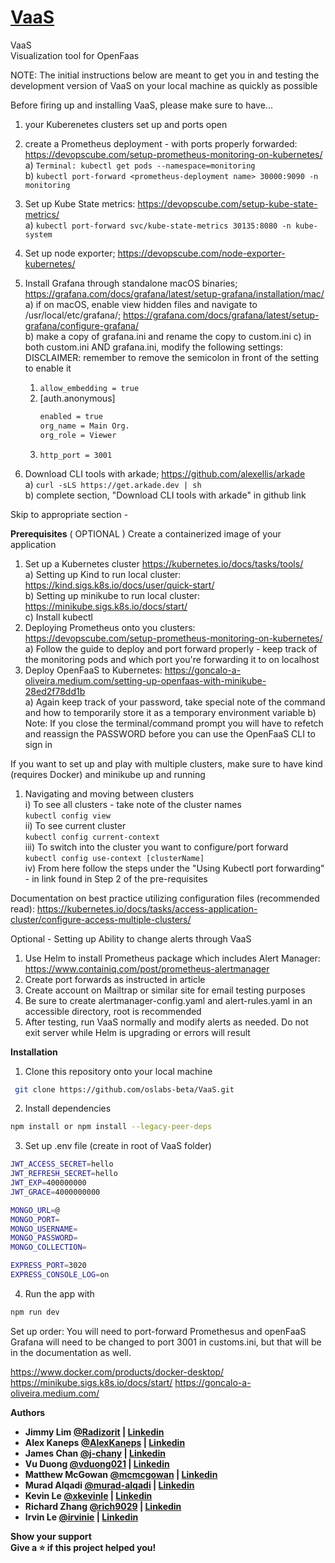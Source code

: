 # [VaaS](https://vaas.dev/) 
VaaS <br>
Visualization tool for OpenFaas

NOTE: The initial instructions below are meant to get you in and testing the development version of VaaS on your local machine as quickly as possible

Before firing up and installing VaaS, please make sure to have...
1) your Kuberenetes clusters set up and ports open
2) create a Prometheus deployment - with ports properly forwarded: https://devopscube.com/setup-prometheus-monitoring-on-kubernetes/
<br> a) ```Terminal: kubectl get pods --namespace=monitoring```
<br> b) ```kubectl port-forward <prometheus-deployment name> 30000:9090 -n monitoring```
3) Set up Kube State metrics: https://devopscube.com/setup-kube-state-metrics/
 <br> a) ```kubectl port-forward svc/kube-state-metrics 30135:8080 -n kube-system```
4) Set up node exporter; https://devopscube.com/node-exporter-kubernetes/
5) Install Grafana through standalone macOS binaries; https://grafana.com/docs/grafana/latest/setup-grafana/installation/mac/ <br />
  a) if on macOS, enable view hidden files and navigate to /usr/local/etc/grafana/; https://grafana.com/docs/grafana/latest/setup-grafana/configure-grafana/<br />
  b) make a copy of grafana.ini and rename the copy to custom.ini
  c) in both custom.ini AND grafana.ini, modify the following settings:
    DISCLAIMER: remember to remove the semicolon in front of the setting to enable it
    1. ```allow_embedding = true``` <br>
    2. [auth.anonymous]
       ```sh
       enabled = true
       org_name = Main Org.
       org_role = Viewer 
          ```
    3. ```http_port = 3001``` <br />

6) Download CLI tools with arkade; https://github.com/alexellis/arkade
<br>a) ```curl -sLS https://get.arkade.dev | sh ```
<br>b) complete section, "Download CLI tools with arkade" in github link

Skip to appropriate section - 

<b>Prerequisites</b>
( OPTIONAL ) Create a containerized image of your application
1) Set up a Kubernetes cluster https://kubernetes.io/docs/tasks/tools/ <br />
  a) Setting up Kind to run local cluster: https://kind.sigs.k8s.io/docs/user/quick-start/ <br />
  b) Setting up minikube to run local cluster: https://minikube.sigs.k8s.io/docs/start/ <br /> 
  c) Install kubectl <br />
2) Deploying Prometheus onto you clusters: https://devopscube.com/setup-prometheus-monitoring-on-kubernetes/<br />
  a) Follow the guide to deploy and port forward properly - keep track of the monitoring pods and which port you're forwarding it to on localhost <br />
3) Deploy OpenFaaS to Kubernetes: https://goncalo-a-oliveira.medium.com/setting-up-openfaas-with-minikube-28ed2f78dd1b <br />
  a) Again keep track of your password, take special note of the command and how to temporarily store it as a temporary environment variable
  b) Note: If you close the terminal/command prompt you will have to refetch and reassign the PASSWORD before you can use the OpenFaaS CLI to sign in

If you want to set up and play with multiple clusters, make sure to have kind (requires Docker) and minikube up and running
1) Navigating and moving between clusters <br />
    i) To see all clusters - take note of the cluster names <br />
    ```kubectl config view``` <br />
    ii) To see current cluster <br />
    ```kubectl config current-context``` <br />
    iii) To switch into the cluster you want to configure/port forward <br />
    ```kubectl config use-context [clusterName]``` <br />
    iv) From here follow the steps under the "Using Kubectl port forwarding" - in link found in Step 2 of the pre-requisites <br />

Documentation on best practice utilizing configuration files (recommended read): 
https://kubernetes.io/docs/tasks/access-application-cluster/configure-access-multiple-clusters/

Optional - Setting up Ability to change alerts through VaaS


1) Use Helm to install Prometheus package which includes Alert Manager: https://www.containiq.com/post/prometheus-alertmanager
2) Create port forwards as instructed in article
3) Create account on Mailtrap or similar site for email testing purposes
4) Be sure to create alertmanager-config.yaml and alert-rules.yaml in an accessible directory, root is recommended
5) After testing, run VaaS normally and modify alerts as needed. Do not exit server while Helm is upgrading or errors will result



<b>Installation</b> 

1.  Clone this repository onto your local machine

```sh
 git clone https://github.com/oslabs-beta/VaaS.git
```

2.  Install dependencies

```sh
npm install or npm install --legacy-peer-deps 
```

3. Set up .env file (create in root of VaaS folder)

```sh
JWT_ACCESS_SECRET=hello
JWT_REFRESH_SECRET=hello
JWT_EXP=400000000
JWT_GRACE=4000000000

MONGO_URL=@
MONGO_PORT=
MONGO_USERNAME=
MONGO_PASSWORD=
MONGO_COLLECTION=

EXPRESS_PORT=3020
EXPRESS_CONSOLE_LOG=on
```

4.  Run the app with

```sh
npm run dev
```
Set up order:
You will need to port-forward Promethesus and openFaaS
Grafana will need to be changed to port 3001 in customs.ini, but that will be in the documentation as well.

https://www.docker.com/products/docker-desktop/
https://minikube.sigs.k8s.io/docs/start/
https://goncalo-a-oliveira.medium.com/







<b>Authors <b>
- Jimmy Lim [@Radizorit](https://github.com/Radizorit) | [Linkedin](https://www.linkedin.com/in/jimmy-l-625ba98b/)
- Alex Kaneps [@AlexKaneps](https://github.com/AlexKaneps) | [Linkedin](https://www.linkedin.com/in/alex-kaneps/)
- James Chan [@j-chany](https://github.com/j-chany) | [Linkedin](https://www.linkedin.com/in/james-c-694018b5/)
- Vu Duong [@vduong021](https://github.com/vduong021) | [Linkedin](https://www.linkedin.com/in/vu-duong/)
- Matthew McGowan [@mcmcgowan](https://github.com/mcmcgowan) | [Linkedin](https://www.linkedin.com/in/matthewcharlesmcgowan/)
- Murad Alqadi [@murad-alqadi](https://github.com/murad-alqadi) | [Linkedin](https://www.linkedin.com/in/muradmd/)
- Kevin Le [@xkevinle](https://github.com/xkevinle) | [Linkedin](https://www.linkedin.com/in/xkevinle/)
- Richard Zhang [@rich9029](https://github.com/rich9029) | [Linkedin](https://www.linkedin.com/in/dickzhang/)
- Irvin Le [@irvinie](https://github.com/irvinie) | [Linkedin](https://www.linkedin.com/in/irvinie/)

<b>Show your support  <br>
Give a ⭐️ if this project helped you!